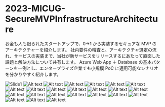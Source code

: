 # 2023-MICUG-SecureMVPInfrastructureArchitecture

お金も人も限られたスタートアップで、0→1 から実装するセキュアな MVP のアーキテクチャーを紹介します。
社内要件の精査と、アーキテクチャ選定の流れ、サービスの実装まで、当社が新サービスをリリースするにあたって直面した課題と解決方法について共有します。
Azure Web App ＋ Database の基本パターンを一例とし、エンタープライズ企業でも小規模 PoC に適用可能なシナリオを分かりやすく紹介します。

![Slide1](2023-MICUG-SecureMVPInfrastructureArchitecture/Slide1.png)
![Alt text](2023-MICUG-SecureMVPInfrastructureArchitecture/Slide2.png)
![Alt text](2023-MICUG-SecureMVPInfrastructureArchitecture/Slide3.png)
![Alt text](2023-MICUG-SecureMVPInfrastructureArchitecture/Slide4.png)
![Alt text](2023-MICUG-SecureMVPInfrastructureArchitecture/Slide5.png)
![Alt text](2023-MICUG-SecureMVPInfrastructureArchitecture/Slide6.png)
![Alt text](2023-MICUG-SecureMVPInfrastructureArchitecture/Slide7.png)
![Alt text](2023-MICUG-SecureMVPInfrastructureArchitecture/Slide8.png)
![Alt text](2023-MICUG-SecureMVPInfrastructureArchitecture/Slide9.png)
![Alt text](2023-MICUG-SecureMVPInfrastructureArchitecture/Slide10.png)
![Alt text](2023-MICUG-SecureMVPInfrastructureArchitecture/Slide11.png)
![Alt text](2023-MICUG-SecureMVPInfrastructureArchitecture/Slide12.png)
![Alt text](2023-MICUG-SecureMVPInfrastructureArchitecture/Slide13.png)
![Alt text](2023-MICUG-SecureMVPInfrastructureArchitecture/Slide14.png)
![Alt text](2023-MICUG-SecureMVPInfrastructureArchitecture/Slide15.png)
![Alt text](2023-MICUG-SecureMVPInfrastructureArchitecture/Slide16.png)
![Alt text](2023-MICUG-SecureMVPInfrastructureArchitecture/Slide17.png)
![Alt text](2023-MICUG-SecureMVPInfrastructureArchitecture/Slide18.png)
![Alt text](2023-MICUG-SecureMVPInfrastructureArchitecture/Slide19.png)
![Alt text](2023-MICUG-SecureMVPInfrastructureArchitecture/Slide20.png)
![Alt text](2023-MICUG-SecureMVPInfrastructureArchitecture/Slide21.png)
![Alt text](2023-MICUG-SecureMVPInfrastructureArchitecture/Slide22.png)
![Alt text](2023-MICUG-SecureMVPInfrastructureArchitecture/Slide23.png)
![Alt text](2023-MICUG-SecureMVPInfrastructureArchitecture/Slide24.png)
